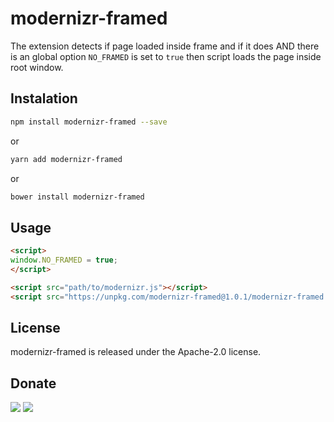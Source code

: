 # modernizr-framed

The extension detects if page loaded inside frame and if it does AND there is an global option `NO_FRAMED` is set to `true` 
then script loads the page inside root window.

## Instalation

```bash
npm install modernizr-framed --save
```

or 

```bash
yarn add modernizr-framed
```

or

```bash
bower install modernizr-framed
```

## Usage

```html
<script>
window.NO_FRAMED = true;
</script>

<script src="path/to/modernizr.js"></script>
<script src="https://unpkg.com/modernizr-framed@1.0.1/modernizr-framed.js"></script>
```


## License

modernizr-framed is released under the Apache-2.0 license.

## Donate

[![](https://img.shields.io/badge/patreon-donate-yellow.svg)](https://www.patreon.com/red_rabbit)
[![](https://img.shields.io/badge/flattr-donate-yellow.svg)](https://flattr.com/profile/red_rabbit)
